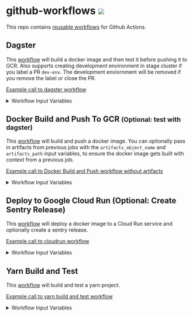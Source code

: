 # github-workflows <a href="https://github.com/20treeAI/github-workflows/releases"><img src="https://img.shields.io/github/v/release/20treeAI/github-workflows?style=plastic&labelColor=484848&color=3CA324&logo=GitHub&logoColor=white"></a>

This repo contains [reusable workflows](https://docs.github.com/en/actions/learn-github-actions/reusing-workflows) for Github Actions.

## Dagster
This [workflow](./.github/workflows/dagster.yml) will build a docker image and then test it before pushing it to GCR. Also supports creating development environment in stage cluster if you label a PR `dev-env`. The development enviornment will be removed if you remove the label or close the PR.

[Example call to dagster workflow](./examples/dagster.yml)

<details>
  <summary>Workflow Input Variables</summary>

| name                               | description                                                                     | type   | default        | required |
|:----------------------------------:|:--------------------------------------------------------------------------------|:------:|:---------------|:--------:|
| image_name                         | Docker image name                                                               | string | None           | true     |
| branch                             | Git branch used for tagging incremental builds of the Docker image              | string | main           | false    |
| gcp_project                        | GCP project where GCR/GKE are located for storing/deploying built Docker images | string | None           | true     |
| gcp_location                       | Location where GKE is located for storing built Docker images                   | string | europe-west4   | false    |
| cluster_name                       | K8s cluster name on which Dagster jobs are deployed to                          | string | None           | true     |
| stage_cluster_name                 | K8s stage cluster name on which Dagster jobs are deployed to                    | string | None           | true     |
| stage_cluster_domain               | FQDN for URL for cluster running dagster                                        | string | None           | true     |
| stage_auth_domain                  | FQDN for authentication URL for cluster running dagster                         | string | None           | true     |
| stage_dagster_service_account_name | Development K8s cluster name on which Dagster jobs are deployed to              | string | None           | true     |
| dagster_version                    | Version of dagster to deploy helm chart for                                     | string | '0.15.10'      | false    |


#### Input Secrets
These are the GitHub repo secrets you must create ahead of time!

| name                      | description                                                | required | 
|:-------------------------:|:-----------------------------------------------------------|:--------:|
| SSH_KEY                   | SSH key used to access private repos during the build      | true     |
| GCR_RW_SERVICEACCOUNT_KEY | GCR service account credentials to push/pull Docker images | true     |

</details>


## Docker Build and Push To GCR <small>(Optional: test with dagster)</small>
This [workflow](./.github/workflows/docker_build_push.yml) will build and push a docker image. You can optionally pass in artifacts from previous jobs with the `artifacts_object_name` and `artifacts_path` input variables, to ensure the docker image gets built with context from a previous job.

[Example call to Docker Build and Push workflow without artifacts](./examples/docker_build_push.yml)

<details>
  <summary>Workflow Input Variables</summary>

| name                  | description                                                        | type    | default  | required |
|:---------------------:|:-------------------------------------------------------------------|:-------:|:---------|:--------:|
| image_name            | Docker image name                                                  | string  | None     | true     |
| branch                | Git branch used for tagging incremental builds of the Docker image | string  | main     | true     |
| gcp_project           | GCP project where GCR is located for storing built Docker images   | string  | None     | true     |
| artifacts_object_name | Name of the artifacts object to pass to docker build job           | string  | None     | false    |
| artifacts_path        | Path to use for the artifacts object                               | string  | `build/` | false    |
| test_dagster          | whether or not to test docker image for dagster compatibility      | boolean | false    | false    |

        
#### Input Secrets
These are the GitHub repo secrets you must create ahead of time!

| name                      | description                                                | required | 
|:-------------------------:|:-----------------------------------------------------------|:--------:|
| SSH_KEY                   | SSH key used to access private repos during the build      | true     |
| GCR_RW_SERVICEACCOUNT_KEY | GCR service account credentials to push/pull Docker images | true     |

</details>


## Deploy to Google Cloud Run (Optional: Create Sentry Release)
This [workflow](./.github/workflows/) will deploy a docker image to a Cloud Run service and optionally create a sentry release.

[Example call to cloudrun workflow](./examples/cloudrun_deploy_optional_sentry.yml)

<details>
  <summary>Workflow Input Variables</summary>

| name           | description                                                       | type    | default        | required | 
|:--------------:|:------------------------------------------------------------------|:-------:|:---------------|:--------:|
| gcp_project    | GCP project where GCR is located for storing built Docker images  | string  | None           | true     |
| region         | Region to deploy cloudrun app and docker image                    | string  | `europe-west4` | false    |
| image_name     | Docker image name                                                 | string  | None           | true     |
| image_tag      | Name of Tag for Docker image                                      | string  | None           | false    |
| service_name   | Name of service to update in Cloud Run                            | string  | None           | true     |
| sentry_release | Whether or not to create a Sentry release for the this project    | boolean | false          | false    |
| environment    | Environment to deploy to: stage or prod                           | string  | None           | true     |

#### Input Secrets
These are the GitHub repo secrets you must create ahead of time!

| name                                | description                                                | required  | 
|:-----------------------------------:|:-----------------------------------------------------------|:---------:|
| CLOUDRUN_DEPLOYER_SERVICEACCOUNT_KEY| GCP Service Account key for the cloud run deployer         | true      |
| SENTRY_AUTH_TOKEN                   | Token for sentry authentication                            | false     |

</details>


## Yarn Build and Test
This [workflow](./.github/workflows/yarn_build_test.yml) will build and test a yarn project.

[Example call to yarn build and test workflow](./examples/yarn_build_test.yml)

<details>
  <summary>Workflow Input Variables</summary>

#### Input Secrets
These are the GitHub repo secrets you must create ahead of time!

| name                         | description                                              | required | 
|:----------------------------:|:---------------------------------------------------------|:--------:|
| REACT_APP_MAPBOX_TOKEN_STAGE | stage mapbox token secret needed at build time for yarn  | false    |
| REACT_APP_MAPBOX_TOKEN_PROD  | prod mapbox token secret needed at build time for yarn   | false    |

</details>
